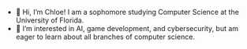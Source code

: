 - 👋 Hi, I’m Chloe! I am a sophomore studying Computer Science at the University of Florida. 
- 👀 I’m interested in AI, game development, and cybersecurity, but am eager to learn about all branches of computer science. 
